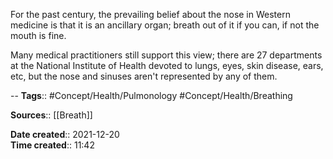 For the past century, the prevailing belief about the nose in Western medicine is that it is an ancillary organ; breath out of it if you can, if not the mouth is fine.

Many medical practitioners still support this view; there are 27 departments at the National Institute of Health devoted to lungs, eyes, skin disease, ears, etc, but the nose and sinuses aren't represented by any of them.


--
**Tags**:: #Concept/Health/Pulmonology #Concept/Health/Breathing 

**Sources**:: [[Breath]]

**Date created**:: 2021-12-20  
**Time created**:: 11:42